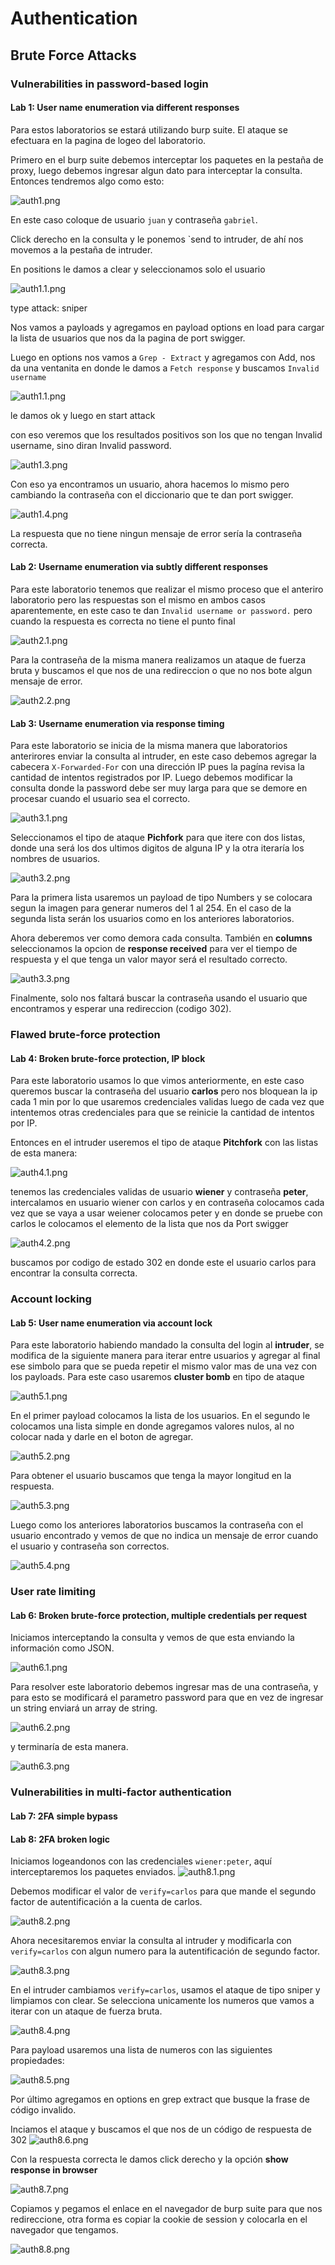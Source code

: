 # Authentication

## Brute Force Attacks

### Vulnerabilities in password-based login

#### Lab 1: User name enumeration via different responses

Para estos laboratorios se estará utilizando burp suite. El ataque se efectuara en la pagina de logeo del laboratorio.

Primero en el burp suite debemos interceptar los paquetes en la pestaña de proxy, luego debemos ingresar algun dato para interceptar la consulta. Entonces tendremos algo como esto:

![auth1.png](auth1.png)

En este caso coloque de usuario `juan` y contraseña `gabriel`.

Click derecho en la consulta y le ponemos `send to intruder, de ahí nos movemos a la pestaña de intruder.

En positions le damos a clear y seleccionamos solo el usuario

![auth1.1.png](auth1.1.png)

type attack: sniper

Nos vamos a payloads y agregamos en payload options en load para cargar la lista de usuarios que nos da la pagina de port swigger.

Luego en options nos vamos a `Grep - Extract` y agregamos con Add, nos da una ventanita en donde le damos a `Fetch response`  y buscamos `Invalid username`

![auth1.1.png](auth1.2.png)

le damos ok y luego en start attack

con eso veremos que los resultados positivos son los que no tengan Invalid username, sino diran Invalid password.

![auth1.3.png](auth1.3.png)

Con eso ya encontramos un usuario, ahora hacemos lo mismo pero cambiando la contraseña con el diccionario que te dan port swigger.

![auth1.4.png](auth1.4.png)

La respuesta que no tiene ningun mensaje de error sería la contraseña correcta.

#### Lab 2: Username enumeration via subtly different responses

Para este laboratorio tenemos que realizar el mismo proceso que el anteriro laboratorio pero las respuestas son el mismo en ambos casos aparentemente, en este caso te dan `Invalid username or password.` pero cuando la respuesta es correcta no tiene el punto final

![auth2.1.png](auth2.1.png)

Para la contraseña de la misma manera realizamos un ataque de fuerza bruta y buscamos el que nos de una redireccion o que no nos bote algun mensaje de error.

![auth2.2.png](auth2.2.png)

#### Lab 3: Username enumeration via response timing

Para este laboratorio se inicia de la misma manera que laboratorios anterirores enviar la consulta al intruder, en este caso debemos agregar la cabecera `X-Forwarded-For` con una dirección IP pues la pagína revisa la cantidad de intentos registrados por IP. Luego debemos modificar la consulta donde la password debe ser muy larga para que se demore en procesar cuando el usuario sea el correcto.

![auth3.1.png](auth3.1.png)

Seleccionamos el tipo de ataque **Pichfork** para que itere con dos listas, donde una será los dos ultimos digitos de alguna IP y la otra iteraría los nombres de usuarios.

![auth3.2.png](auth3.2.png)

Para la primera lista usaremos un payload de tipo Numbers y se colocara segun la imagen para generar numeros del 1 al 254. En el caso de la segunda lista serán los usuarios como en los anteriores laboratorios.

Ahora deberemos ver como demora cada consulta. También en **columns** seleccionamos la opcion de **response received** para ver el tiempo de respuesta y el que tenga un valor mayor será el resultado correcto.

![auth3.3.png](auth3.3.png)

Finalmente, solo nos faltará buscar la contraseña usando el usuario que encontramos y esperar una redireccion (codigo 302).

### Flawed brute-force protection

#### Lab 4: Broken brute-force protection, IP block

Para este laboratorio usamos lo que vimos anteriormente, en este caso queremos buscar la contraseña del usuario **carlos** pero nos bloquean la ip cada 1 min por lo que usaremos credenciales validas luego de cada vez que intentemos otras credenciales para que se reinicie la cantidad de intentos por IP.

Entonces en el intruder useremos el tipo de ataque **Pitchfork** con las listas de esta manera:

![auth4.1.png](auth4.1.png)

tenemos las credenciales validas de usuario **wiener** y contraseña **peter**, intercalamos en usuario wiener con carlos y en contraseña colocamos cada vez que se vaya a usar weiener colocamos peter y en donde se pruebe con carlos le colocamos el elemento de la lista que nos da Port swigger

![auth4.2.png](auth4.2.png)

buscamos por codigo de estado 302 en donde este el usuario carlos para encontrar la consulta correcta.

### Account locking

#### Lab 5: User name enumeration via account lock

Para este laboratorio habiendo mandado la consulta del login al **intruder**, se modifica de la siguiente manera para iterar entre usuarios y agregar al final ese simbolo para que se pueda repetir el mismo valor mas de una vez con los payloads. Para este caso usaremos **cluster bomb** en tipo de ataque

![auth5.1.png](auth5.1.png)

En el primer payload colocamos la lista de los usuarios. En el segundo le colocamos una lista simple en donde agregamos valores nulos, al no colocar nada y darle en el boton de agregar.

![auth5.2.png](auth5.2.png)

Para obtener el usuario buscamos que tenga la mayor longitud en la respuesta.

![auth5.3.png](auth5.3.png)

Luego como los anteriores laboratorios buscamos la contraseña con el usuario encontrado y vemos de que no indica un mensaje de error cuando el usuario y contraseña son correctos.

![auth5.4.png](auth5.4.png)

### User rate limiting

#### Lab 6: Broken brute-force protection, multiple credentials per request

Iniciamos interceptando la consulta y vemos de que esta enviando la información como JSON.

![auth6.1.png](auth6.1.png)

Para resolver este laboratorio debemos ingresar mas de una contraseña, y para esto se modificará el parametro password para que en vez de ingresar un string enviará un array de string.

![auth6.2.png](auth6.2.png)

y terminaría de esta manera.

![auth6.3.png](auth6.3.png)

### Vulnerabilities in multi-factor authentication


#### Lab 7: 2FA simple bypass


#### Lab 8: 2FA broken logic

Iniciamos logeandonos con las credenciales `wiener:peter`, aquí interceptaremos los paquetes enviados.
![auth8.1.png](auth8.1.png)

Debemos modificar el valor de `verify=carlos` para que mande el segundo factor de autentificación a la cuenta de carlos.

![auth8.2.png](auth8.2.png)

Ahora necesitaremos enviar la consulta al intruder y modificarla con `verify=carlos` con algun numero para la autentificación de segundo factor.

![auth8.3.png](auth8.3.png)

En el intruder cambiamos `verify=carlos`, usamos el ataque de tipo sniper y limpiamos con clear. Se selecciona unicamente los numeros que vamos a iterar con un ataque de fuerza bruta.

![auth8.4.png](auth8.4.png)

Para payload usaremos una lista de numeros con las siguientes propiedades:

![auth8.5.png](auth8.5.png)

Por último agregamos en options en grep extract que busque la frase de código invalido.

Inciamos el ataque y buscamos el que nos de un código de respuesta de 302
![auth8.6.png](auth8.6.png)

Con la respuesta correcta le damos click derecho y la opción **show response in browser**

![auth8.7.png](auth8.7.png)

Copiamos y pegamos el enlace en el navegador de burp suite para que nos redireccione, otra forma es copiar la cookie de session y colocarla en el navegador que tengamos.

![auth8.8.png](auth8.8.png)